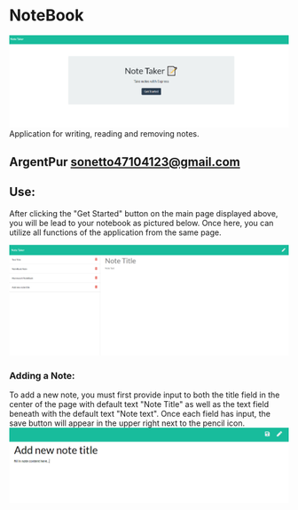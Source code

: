 # NoteBook
<img src = titlePage.PNG>
Application for writing, reading and removing notes.

## ArgentPur sonetto47104123@gmail.com

## Use: 
<p>After clicking the "Get Started" button on the main page displayed above, you will be lead to your notebook as pictured below. Once here, you can utilize all functions of the application from the same page.</p> 

<img src = overview.PNG>


### Adding a Note:
<p> To add a new note, you must first provide input to both the title field in the center of the page with default text "Note Title" as well as the text field beneath with the default text "Note text". Once each field has input, the save button will appear in the upper right next to the pencil icon.

<img src = saveNote.PNG>